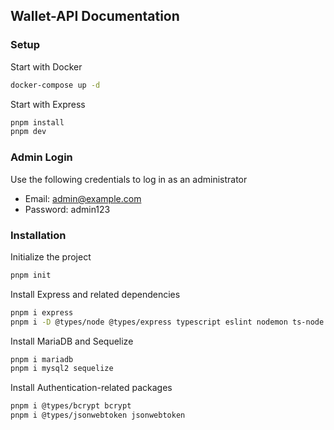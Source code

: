 ## Wallet-API Documentation

### Setup

Start with Docker
```bash
docker-compose up -d
```

Start with Express
```bash
pnpm install 
pnpm dev 
```

### Admin Login

Use the following credentials to log in as an administrator
- Email: admin@example.com
- Password: admin123

### Installation

Initialize the project
```bash
pnpm init
```

Install Express and related dependencies
```bash
pnpm i express
pnpm i -D @types/node @types/express typescript eslint nodemon ts-node dotenv
```

Install MariaDB and Sequelize
```bash
pnpm i mariadb
pnpm i mysql2 sequelize
```

Install Authentication-related packages
```bash
pnpm i @types/bcrypt bcrypt
pnpm i @types/jsonwebtoken jsonwebtoken
```
